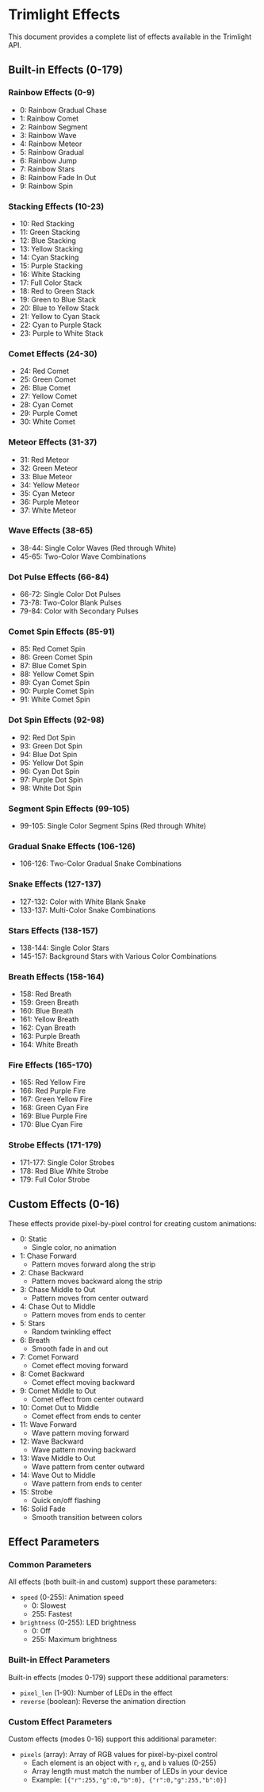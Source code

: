 # Trimlight Effects

This document provides a complete list of effects available in the Trimlight API.

## Built-in Effects (0-179)

### Rainbow Effects (0-9)
- 0: Rainbow Gradual Chase
- 1: Rainbow Comet
- 2: Rainbow Segment
- 3: Rainbow Wave
- 4: Rainbow Meteor
- 5: Rainbow Gradual
- 6: Rainbow Jump
- 7: Rainbow Stars
- 8: Rainbow Fade In Out
- 9: Rainbow Spin

### Stacking Effects (10-23)
- 10: Red Stacking
- 11: Green Stacking
- 12: Blue Stacking
- 13: Yellow Stacking
- 14: Cyan Stacking
- 15: Purple Stacking
- 16: White Stacking
- 17: Full Color Stack
- 18: Red to Green Stack
- 19: Green to Blue Stack
- 20: Blue to Yellow Stack
- 21: Yellow to Cyan Stack
- 22: Cyan to Purple Stack
- 23: Purple to White Stack

### Comet Effects (24-30)
- 24: Red Comet
- 25: Green Comet
- 26: Blue Comet
- 27: Yellow Comet
- 28: Cyan Comet
- 29: Purple Comet
- 30: White Comet

### Meteor Effects (31-37)
- 31: Red Meteor
- 32: Green Meteor
- 33: Blue Meteor
- 34: Yellow Meteor
- 35: Cyan Meteor
- 36: Purple Meteor
- 37: White Meteor

### Wave Effects (38-65)
- 38-44: Single Color Waves (Red through White)
- 45-65: Two-Color Wave Combinations

### Dot Pulse Effects (66-84)
- 66-72: Single Color Dot Pulses
- 73-78: Two-Color Blank Pulses
- 79-84: Color with Secondary Pulses

### Comet Spin Effects (85-91)
- 85: Red Comet Spin
- 86: Green Comet Spin
- 87: Blue Comet Spin
- 88: Yellow Comet Spin
- 89: Cyan Comet Spin
- 90: Purple Comet Spin
- 91: White Comet Spin

### Dot Spin Effects (92-98)
- 92: Red Dot Spin
- 93: Green Dot Spin
- 94: Blue Dot Spin
- 95: Yellow Dot Spin
- 96: Cyan Dot Spin
- 97: Purple Dot Spin
- 98: White Dot Spin

### Segment Spin Effects (99-105)
- 99-105: Single Color Segment Spins (Red through White)

### Gradual Snake Effects (106-126)
- 106-126: Two-Color Gradual Snake Combinations

### Snake Effects (127-137)
- 127-132: Color with White Blank Snake
- 133-137: Multi-Color Snake Combinations

### Stars Effects (138-157)
- 138-144: Single Color Stars
- 145-157: Background Stars with Various Color Combinations

### Breath Effects (158-164)
- 158: Red Breath
- 159: Green Breath
- 160: Blue Breath
- 161: Yellow Breath
- 162: Cyan Breath
- 163: Purple Breath
- 164: White Breath

### Fire Effects (165-170)
- 165: Red Yellow Fire
- 166: Red Purple Fire
- 167: Green Yellow Fire
- 168: Green Cyan Fire
- 169: Blue Purple Fire
- 170: Blue Cyan Fire

### Strobe Effects (171-179)
- 171-177: Single Color Strobes
- 178: Red Blue White Strobe
- 179: Full Color Strobe

## Custom Effects (0-16)

These effects provide pixel-by-pixel control for creating custom animations:

- 0: Static
  - Single color, no animation
- 1: Chase Forward
  - Pattern moves forward along the strip
- 2: Chase Backward
  - Pattern moves backward along the strip
- 3: Chase Middle to Out
  - Pattern moves from center outward
- 4: Chase Out to Middle
  - Pattern moves from ends to center
- 5: Stars
  - Random twinkling effect
- 6: Breath
  - Smooth fade in and out
- 7: Comet Forward
  - Comet effect moving forward
- 8: Comet Backward
  - Comet effect moving backward
- 9: Comet Middle to Out
  - Comet effect from center outward
- 10: Comet Out to Middle
  - Comet effect from ends to center
- 11: Wave Forward
  - Wave pattern moving forward
- 12: Wave Backward
  - Wave pattern moving backward
- 13: Wave Middle to Out
  - Wave pattern from center outward
- 14: Wave Out to Middle
  - Wave pattern from ends to center
- 15: Strobe
  - Quick on/off flashing
- 16: Solid Fade
  - Smooth transition between colors

## Effect Parameters

### Common Parameters
All effects (both built-in and custom) support these parameters:
- `speed` (0-255): Animation speed
  - 0: Slowest
  - 255: Fastest
- `brightness` (0-255): LED brightness
  - 0: Off
  - 255: Maximum brightness

### Built-in Effect Parameters
Built-in effects (modes 0-179) support these additional parameters:
- `pixel_len` (1-90): Number of LEDs in the effect
- `reverse` (boolean): Reverse the animation direction

### Custom Effect Parameters
Custom effects (modes 0-16) support this additional parameter:
- `pixels` (array): Array of RGB values for pixel-by-pixel control
  - Each element is an object with `r`, `g`, and `b` values (0-255)
  - Array length must match the number of LEDs in your device
  - Example: `[{"r":255,"g":0,"b":0}, {"r":0,"g":255,"b":0}]`

